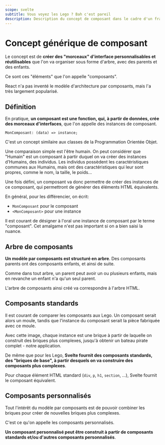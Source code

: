 ```yaml
---
scope: svelte
subtitle: Vous voyez les Lego ? Bah c'est pareil
description: Description du concept de composant dans le cadre d'un framework front-end
---
```


# Concept générique de composant

Le concept est de **créer des "morceaux" d'interface personnalisables et réutilisables** que l'on va
organiser sous forme d'arbre, avec des parents et des enfants.

Ce sont ces "éléments" que l'on appelle "composants".

React n'a pas inventé le modèle d'architecture par composants, mais l'a très largement popularisé.

## Définition

En pratique, **un composant est une fonction, qui, à partir de données, crée des morceaux
d'interfaces**, que l'on appelle des instances de composant.

```
MonComposant: (data) => instance;
```

C'est un concept similaire aux classes de la Programmation Orientée Objet.

Une comparaison simple est l'être humain. On peut considérer que "Humain" est un composant à partir
duquel on va créer des instances d'Humains, des individus. Les individus possèdent les
caractéristiques communes aux Humains, mais ont des caractéristiques qui leur sont propres, comme le
nom, la taille, le poids...

Une fois défini, un composant va donc permettre de créer des instances de ce composant, qui
permettront de générer des éléments HTML équivalents.

En général, pour les différencier, on écrit:

- `MonComposant` pour le composant
- `<MonComposant>` pour une instance

Il est courant de désigner à l'oral une instance de composant par le terme "composant". Cet amalgame
n'est pas important si on a bien saisi la nuance.

## Arbre de composants

**Un modèle par composants est structuré en arbre**. Des composants parents ont des composants
enfants, et ainsi de suite.

Comme dans tout arbre, un parent peut avoir un ou plusieurs enfants, mais en revanche un enfant n'a
qu'un seul parent.

L'arbre de composants ainsi créé va correspondre à l'arbre HTML.

## Composants standards

Il est courant de comparer les composants aux Lego. Un composant serait alors un moule, tandis que
l'instance du composant serait la pièce fabriquée avec ce moule.

Avec cette image, chaque instance est une brique à partir de laquelle on construit des briques plus
complexes, jusqu'à obtenir un bateau pirate complet - notre application.

De même que pour les Lego, **Svelte fournit des composants standards, des "briques de base", à
partir desquels on va construire des composants plus complexes**.

Pour chaque élément HTML standard (`div`, `p`, `h1`, `section`, ...), Svelte fournit le composant
équivalent.

## Composants personnalisés

Tout l'intérêt du modèle par composants est de pouvoir combiner les briques pour créer de nouvelles
briques plus complexes.

C'est ce qu'on appelle les composants personnalisés.

**Un composant personnalisé peut être construit à partir de composants standards et/ou d'autres
composants personnalisés**.
